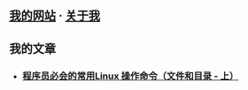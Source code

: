 
## [我的网站](https://www.newobject.cc)     ·     [关于我](https://www.newobject.cc/about.html)



## 我的文章

* ### [程序员必会的常用Linux 操作命令（文件和目录 - 上）](https://www.newobject.cc/article/100004.html)
